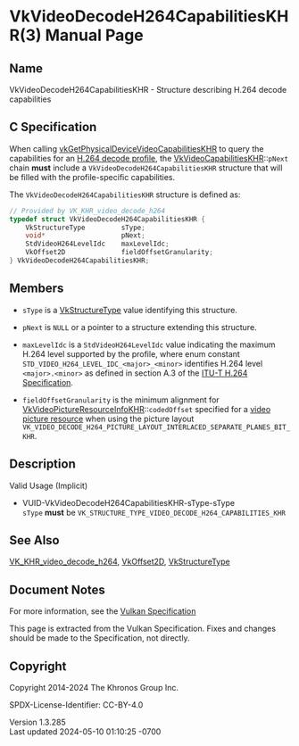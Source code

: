 # VkVideoDecodeH264CapabilitiesKHR(3) Manual Page

## Name

VkVideoDecodeH264CapabilitiesKHR - Structure describing H.264 decode
capabilities



## <a href="#_c_specification" class="anchor"></a>C Specification

When calling
[vkGetPhysicalDeviceVideoCapabilitiesKHR](https://registry.khronos.org/vulkan/specs/1.3-extensions/man/html/vkGetPhysicalDeviceVideoCapabilitiesKHR.html)
to query the capabilities for an <a
href="https://registry.khronos.org/vulkan/specs/1.3-extensions/html/vkspec.html#decode-h264-profile"
target="_blank" rel="noopener">H.264 decode profile</a>, the
[VkVideoCapabilitiesKHR](https://registry.khronos.org/vulkan/specs/1.3-extensions/man/html/VkVideoCapabilitiesKHR.html)::`pNext` chain
**must** include a `VkVideoDecodeH264CapabilitiesKHR` structure that
will be filled with the profile-specific capabilities.

The `VkVideoDecodeH264CapabilitiesKHR` structure is defined as:

``` c
// Provided by VK_KHR_video_decode_h264
typedef struct VkVideoDecodeH264CapabilitiesKHR {
    VkStructureType         sType;
    void*                   pNext;
    StdVideoH264LevelIdc    maxLevelIdc;
    VkOffset2D              fieldOffsetGranularity;
} VkVideoDecodeH264CapabilitiesKHR;
```

## <a href="#_members" class="anchor"></a>Members

- `sType` is a [VkStructureType](https://registry.khronos.org/vulkan/specs/1.3-extensions/man/html/VkStructureType.html) value identifying
  this structure.

- `pNext` is `NULL` or a pointer to a structure extending this
  structure.

- `maxLevelIdc` is a `StdVideoH264LevelIdc` value indicating the maximum
  H.264 level supported by the profile, where enum constant
  `STD_VIDEO_H264_LEVEL_IDC_<major>_<minor>` identifies H.264 level
  `<major>.<minor>` as defined in section A.3 of the <a
  href="https://registry.khronos.org/vulkan/specs/1.3-extensions/html/vkspec.html#itu-t-h264"
  target="_blank" rel="noopener">ITU-T H.264 Specification</a>.

- `fieldOffsetGranularity` is the minimum alignment for
  [VkVideoPictureResourceInfoKHR](https://registry.khronos.org/vulkan/specs/1.3-extensions/man/html/VkVideoPictureResourceInfoKHR.html)::`codedOffset`
  specified for a <a
  href="https://registry.khronos.org/vulkan/specs/1.3-extensions/html/vkspec.html#video-picture-resources"
  target="_blank" rel="noopener">video picture resource</a> when using
  the picture layout
  `VK_VIDEO_DECODE_H264_PICTURE_LAYOUT_INTERLACED_SEPARATE_PLANES_BIT_KHR`.

## <a href="#_description" class="anchor"></a>Description

Valid Usage (Implicit)

- <a href="#VUID-VkVideoDecodeH264CapabilitiesKHR-sType-sType"
  id="VUID-VkVideoDecodeH264CapabilitiesKHR-sType-sType"></a>
  VUID-VkVideoDecodeH264CapabilitiesKHR-sType-sType  
  `sType` **must** be
  `VK_STRUCTURE_TYPE_VIDEO_DECODE_H264_CAPABILITIES_KHR`

## <a href="#_see_also" class="anchor"></a>See Also

[VK_KHR_video_decode_h264](https://registry.khronos.org/vulkan/specs/1.3-extensions/man/html/VK_KHR_video_decode_h264.html),
[VkOffset2D](https://registry.khronos.org/vulkan/specs/1.3-extensions/man/html/VkOffset2D.html), [VkStructureType](https://registry.khronos.org/vulkan/specs/1.3-extensions/man/html/VkStructureType.html)

## <a href="#_document_notes" class="anchor"></a>Document Notes

For more information, see the <a
href="https://registry.khronos.org/vulkan/specs/1.3-extensions/html/vkspec.html#VkVideoDecodeH264CapabilitiesKHR"
target="_blank" rel="noopener">Vulkan Specification</a>

This page is extracted from the Vulkan Specification. Fixes and changes
should be made to the Specification, not directly.

## <a href="#_copyright" class="anchor"></a>Copyright

Copyright 2014-2024 The Khronos Group Inc.

SPDX-License-Identifier: CC-BY-4.0

Version 1.3.285  
Last updated 2024-05-10 01:10:25 -0700
